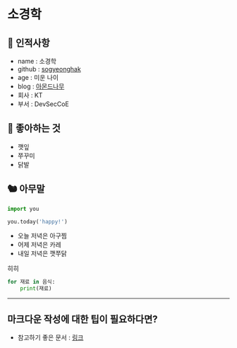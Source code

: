 # 소경학

## 🥸 인적사항

- name : 소경학
- github : [sogyeonghak](https://github.com/sogyeonghak)
- age : 미운 나이
- blog : [아몬드나무](https://lastwinter.tistory.com/)
- 회사 : KT
- 부서 : DevSecCoE

## 🥕 좋아하는 것

- 깻잎
- 쭈꾸미
- 닭발

## 🐿 아무말


```python
import you

you.today('happy!')
```
- 오늘 저녁은 아구찜
- 어제 저녁은 카레
- 내일 저녁은 깻쭈닭

히히

```python
for 재료 in 음식:
    print(재료)
```

---

## 마크다운 작성에 대한 팁이 필요하다면?

- 참고하기 좋은 문서 : [링크](https://gist.github.com/ihoneymon/652be052a0727ad59601)
